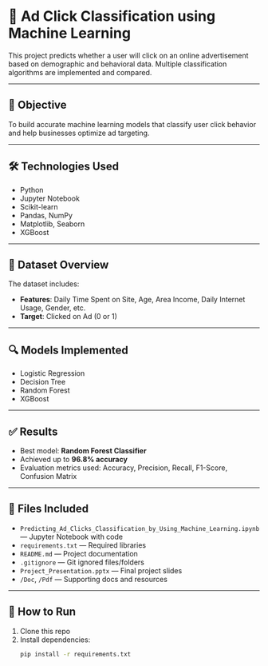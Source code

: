 # 🧠 Ad Click Classification using Machine Learning

This project predicts whether a user will click on an online advertisement based on demographic and behavioral data. Multiple classification algorithms are implemented and compared.

---

## 📌 Objective

To build accurate machine learning models that classify user click behavior and help businesses optimize ad targeting.

---

## 🛠️ Technologies Used

- Python
- Jupyter Notebook
- Scikit-learn
- Pandas, NumPy
- Matplotlib, Seaborn
- XGBoost

---

## 📁 Dataset Overview

The dataset includes:
- **Features**: Daily Time Spent on Site, Age, Area Income, Daily Internet Usage, Gender, etc.
- **Target**: Clicked on Ad (0 or 1)

---

## 🔍 Models Implemented

- Logistic Regression
- Decision Tree
- Random Forest
- XGBoost

---

## ✅ Results

- Best model: **Random Forest Classifier**
- Achieved up to **96.8% accuracy**
- Evaluation metrics used: Accuracy, Precision, Recall, F1-Score, Confusion Matrix

---

## 📂 Files Included

- `Predicting_Ad_Clicks_Classification_by_Using_Machine_Learning.ipynb` — Jupyter Notebook with code
- `requirements.txt` — Required libraries
- `README.md` — Project documentation
- `.gitignore` — Git ignored files/folders
- `Project_Presentation.pptx` — Final project slides
- `/Doc`, `/Pdf` — Supporting docs and resources

---

## 🚀 How to Run

1. Clone this repo  
2. Install dependencies:
   ```bash
   pip install -r requirements.txt
